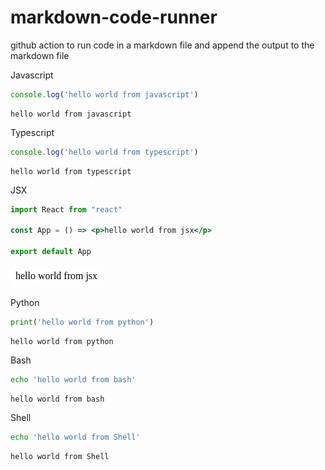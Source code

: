 # markdown-code-runner
github action to run code in a markdown file and append the output to the markdown file

Javascript
``` js
console.log('hello world from javascript')
```





``` markdown-code-runner
hello world from javascript

```

Typescript
``` ts
console.log('hello world from typescript')
```





``` markdown-code-runner
hello world from typescript

```

JSX
``` jsx
import React from "react"

const App = () => <p>hello world from jsx</p>

export default App
```
<!-- markdown-code-runner image-start -->

![rendered jsx](./README.4.png)

<!-- markdown-code-runner image-end -->


Python
``` py
print('hello world from python')
```





``` markdown-code-runner
hello world from python

```

Bash
``` bash
echo 'hello world from bash'
```





``` markdown-code-runner
hello world from bash

```

Shell
``` sh
echo 'hello world from Shell'
```





``` markdown-code-runner
hello world from Shell

```
